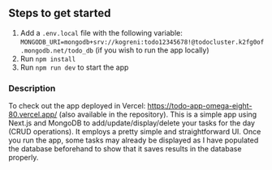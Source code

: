 ## Steps to get started
1. Add a `.env.local` file with the following variable: `MONGODB_URI=mongodb+srv://kogreni:todo12345678!@todocluster.k2fg0of.mongodb.net/todo_db` (if you wish to run the app locally)
2. Run `npm install`
3. Run `npm run dev` to start the app

### Description
To check out the app deployed in Vercel: https://todo-app-omega-eight-80.vercel.app/ (also available in the repository).
This is a simple app using Next.js and MongoDB to add/update/display/delete your tasks for the day (CRUD operations). It employs a pretty simple and straightforward UI.
Once you run the app, some tasks may already be displayed as I have populated the database beforehand to show that it saves results in the database properly.

